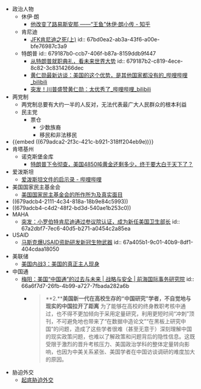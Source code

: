 - 政治人物
	- 休伊·朗
		- [他改变了路易斯安那 ——“王鱼”休伊·朗小传 - 知乎](https://zhuanlan.zhihu.com/p/639092105)
	- 肯尼迪
		- [JFK肯尼迪之死(上)](https://mp.weixin.qq.com/s/YU9odCnFgrTOssytrRldPA)
		  id:: 67bd0ea2-ab3a-43f6-a00e-bfe76987c3a9
	- 特朗普
	  id:: 679187b0-ccb7-406f-b87a-8159ddb9f447
		- [从特朗普就职典礼，看未来世界大势](https://mp.weixin.qq.com/s/noAIC4qhIJlShrWmq1dLwg)
		  id:: 679187b2-c819-4ece-8c82-3c8314266dec
		- [黄仁勋最新访谈：美国的这个优势，是其他国家都没有的_哔哩哔哩_bilibili](https://www.bilibili.com/video/BV1um8uzTEY8/)
		- [突发！川普盛赞黄仁勋：太优秀了_哔哩哔哩_bilibili](https://www.bilibili.com/video/BV11SbyzZEZh/)
- 两党制
	- 两党制总要有大约一半的人反对，无法代表最广大人民群众的根本利益
	- 民主党
		- 票仓
			- 少数族裔
			- 移民和非法移民
- {{embed ((679adca2-2f3c-421c-b921-318ff204eb9e))}}
- 肯塔基州
	- 诺克斯堡金库
		- [特朗普下令彻查，美国4850吨黄金还剩多少，终于要大白于天下了？](https://mp.weixin.qq.com/s/dxY43PaJvf8pWyKTsUuhmw)
- 爱泼斯坦
	- [爱泼斯坦文件的启示录 - 哔哩哔哩](https://www.bilibili.com/read/cv29118640/)
- 美国国家民主基金会
	- [美国国家民主基金会的所作所为及真实面目](https://m.weibo.cn/detail/5065432461742288#comment)
- ((679adcb4-2111-4c34-818a-18b9e84c5993))
- ((679adcb4-c4d2-48f2-bd3d-540ae1b253c0))
- MAHA
	- [突发：小罗伯特肯尼迪通过参议院认证，成为新任美国卫生部长](https://mp.weixin.qq.com/s/T_lF9zEeEXO0rzxzfrlHGQ)
	  id:: 67a2dbf7-7ec6-40d5-b271-a0454c2a85ea
- USAID
	- [马斯克爆USAID资助研发新冠生物武器](https://mp.weixin.qq.com/s/XyFCJIiaGXlSGC-c_yOP2Q)
	  id:: 67a405b1-9c01-40b9-8df1-404cdaa18050
- 美联储
	- [美国内战3：​美国的真正主人现身](https://mp.weixin.qq.com/s/c-nbi2WfMKXlybYcbpJE-Q)
- 中国通
	- [梅阳：美国“中国通”的过去与未来 | 战略与安全 | 前海国际事务研究院](https://www.qiia.org/zh-hans/node/1306)
	  id:: 66a6f7d7-26fb-4b99-a727-7fbada282a6b
		- >**2.****美国新一代在高校生存的“中国研究”学者，不自觉地与现实的中国拉开了距离**
		  为了能够在高校的终身教职考核中通过，也不得不更加倾向于采用定量研究，利用更短时间“冲刺”顶刊，不可避免地也带来了“在数据中造论文”“在黑板上研究中国”的问题，造成了这些学者很难（甚至无意于）深刻理解中国的现实政策问题，也难以了解政策和问题背后的隐性信息。这既受限于激烈的晋升考核压力、美国政治学科的整体定量转向影响，也因为中美关系紧张、美国学者在中国访谈调研的难度加大的原因。
- 胁迫外交
	- [起底胁迫外交](http://www.qstheory.cn/qshyjx/2021-05/11/c_1127431456.htm)
